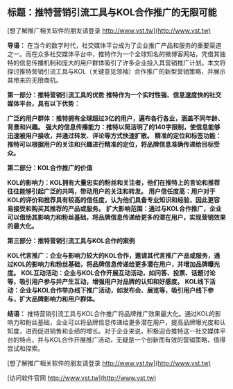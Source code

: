 ## **标题：推特营销引流工具与KOL合作推广的无限可能**

[想了解推广相关软件的朋友请登录 http://www.vst.tw](http://www.vst.tw)

**导语：**
在当今的数字时代，社交媒体平台成为了企业推广产品和服务的重要渠道之一。而在众多社交媒体平台中，推特作为一个全球知名的微博客网站，凭借其独特的信息传播机制和庞大的用户群体吸引了许多企业投入其营销推广计划。本文将探讨推特营销引流工具与KOL（关键意见领袖）合作推广的新型营销策略，并展示其带来的无限商机。

**第一部分：推特营销引流工具的优势**
**推特作为一个实时性强、信息速度快的社交媒体平台，具有以下优势：**

**广泛的用户群体：推特拥有全球超过3亿的用户，遍布各行各业，涵盖不同年龄、背景和兴趣。**
**强大的信息传播能力：推特以简洁明了的140字限制，使信息能够迅速被用户接收，并通过转发、评论等方式快速扩散。**
**精准的定位和标签功能：推特可以根据用户的关注和兴趣进行精准的定位，将品牌信息准确传递给目标受众。**

**第二部分：KOL合作推广的价值**

**KOL的影响力：KOL拥有大量忠实的粉丝和关注者，他们在推特上的言论和推荐往往能够引起广泛的共鸣，带动用户的关注和转发。**
**用户信任度高：用户对于KOL的评价和推荐具有较高的信任度，认为他们具备专业知识和经验，因此更容易接受和购买其推荐的产品或服务。**
**扩大影响范围：通过与KOL合作推广，企业可以借助其影响力和粉丝基础，将品牌信息传递给更多的潜在用户，实现营销效果的最大化。**

**第三部分：推特营销引流工具与KOL合作的案例**

**KOL代言推广：企业与影响力较大的KOL合作，邀请其代言推广产品或服务，通过KOL的影响力和粉丝基础，将品牌信息传递给更多潜在用户，并增加品牌曝光度。**
**KOL互动活动：企业与KOL合作开展互动活动，如问答、投票、话题讨论等，吸引用户参与并产生互动，增强用户对品牌的认知和好感度。**
**KOL线下活动：企业与KOL合作举办线下推广活动，如发布会、展览等，吸引用户线下参与，扩大品牌影响力和用户群体。**

**结语：**
推特营销引流工具与KOL合作推广将品牌推广效果最大化。通过KOL的影响力和粉丝基础，企业可以将品牌信息传递给更多潜在用户，提高品牌曝光度和认知度，进而促进销售和业绩的增长。对于企业来说，积极迎合推特这一社交媒体平台的特点，并与KOL合作开展推广活动，无疑是一个创新而有效的营销策略，值得尝试和探索。

[想了解推广相关软件的朋友请登录 http://www.vst.tw](http://www.vst.tw)


[访问软件官网 http://www.vst.tw](http://www.vst.tw)
